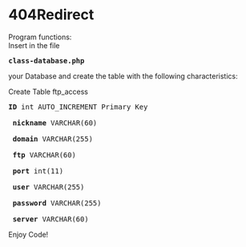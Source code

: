 # 404Redirect

Program functions: </br>
Insert in the file <pre><b>class-database.php</b></pre> your Database and create the table with the following characteristics:

Create Table ftp_access </br>
 <pre><b>ID</b> int AUTO_INCREMENT Primary Key </br>
 <b>nickname</b> VARCHAR(60) </br>
 <b>domain</b> VARCHAR(255) </br>
 <b>ftp</b> VARCHAR(60) </br>
 <b>port</b> int(11) </br>
 <b>user</b> VARCHAR(255) </br>
 <b>password</b> VARCHAR(255) </br>
 <b>server</b> VARCHAR(60) </br></pre>

Enjoy Code!
